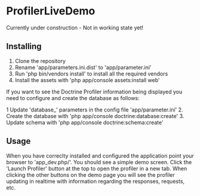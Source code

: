 ProfilerLiveDemo
================

Currently under construction - Not in working state yet!

## Installing

 1. Clone the repository
 2. Rename 'app/parameters.ini.dist' to 'app/parameter.ini'
 3. Run 'php bin/vendors install' to install all the required vendors
 4. Install the assets with 'php app/console assets:install web'

If you want to see the Doctrine Profiler information being displayed you need to
configure and create the database as follows:

 1  Update 'database_' parameters in the config file 'app/parameter.ini'
 2. Create the database with 'php app/console doctrine:database:create'
 3. Update schema with 'php app/console doctrine:schema:create'

## Usage

When you have correclty installed and configured the application point your
browser to 'app_dev.php/'. You should see a simple demo screen. Click the 'Launch
Profiler' button at the top to open the profiler in a new tab. When clicking the
other buttons on the demo page you will see the profiler updating in realtime
with information regarding the responses, requests, etc.